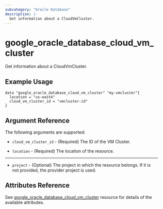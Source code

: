 ```yaml
---
subcategory: "Oracle Database"
description: |-
  Get information about a CloudVmCluster.
---
```


# google_oracle_database_cloud_vm_cluster

Get information about a CloudVmCluster.

## Example Usage

```hcl
data "google_oracle_database_cloud_vm_cluster" "my-vmcluster"{
  location = "us-east4"
  cloud_vm_cluster_id = "vmcluster-id"
}
```

## Argument Reference

The following arguments are supported:

* `cloud_vm_cluster_id` - (Required) The ID of the VM Cluster.

* `location` - (Required) The location of the resource.

- - -
* `project` - (Optional) The project in which the resource belongs. If it
    is not provided, the provider project is used.

## Attributes Reference

See [google_oracle_database_cloud_vm_cluster](https://registry.terraform.io/providers/hashicorp/google/latest/docs/resources/google_oracle_database_cloud_vm_cluster#argument-reference) resource for details of the available attributes.